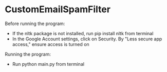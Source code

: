 # CustomEmailSpamFilter

Before running the program:
* If the nltk package is not installed, run pip install nltk from terminal
* In the Google Account settings, click on Security. By "Less secure app access," ensure access is turned on

Running the program:
* Run python main.py from terminal